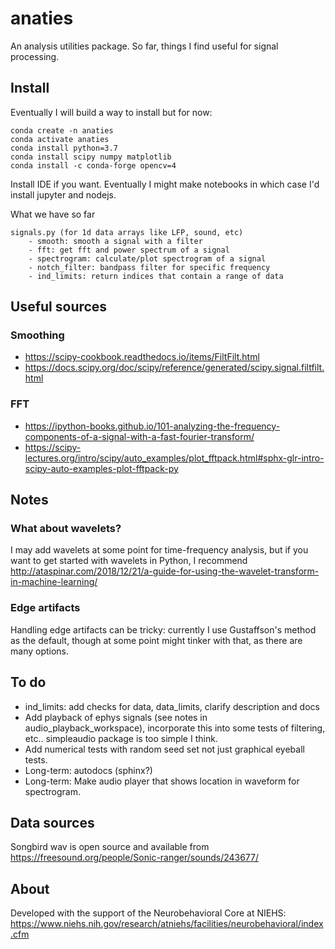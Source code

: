 # anaties
An analysis utilities package. So far, things I find useful for signal processing.


## Install
Eventually I will build a way to install but for now:

    conda create -n anaties
    conda activate anaties
    conda install python=3.7
    conda install scipy numpy matplotlib
    conda install -c conda-forge opencv=4

Install IDE if you want. Eventually I might make notebooks in which case I'd install jupyter and nodejs.

What we have so far    

    signals.py (for 1d data arrays like LFP, sound, etc)
        - smooth: smooth a signal with a filter
        - fft: get fft and power spectrum of a signal
        - spectrogram: calculate/plot spectrogram of a signal
        - notch_filter: bandpass filter for specific frequency
        - ind_limits: return indices that contain a range of data


## Useful sources
### Smoothing
- https://scipy-cookbook.readthedocs.io/items/FiltFilt.html
- https://docs.scipy.org/doc/scipy/reference/generated/scipy.signal.filtfilt.html

### FFT
- https://ipython-books.github.io/101-analyzing-the-frequency-components-of-a-signal-with-a-fast-fourier-transform/
- https://scipy-lectures.org/intro/scipy/auto_examples/plot_fftpack.html#sphx-glr-intro-scipy-auto-examples-plot-fftpack-py


## Notes
### What about wavelets?
I may add wavelets at some point for time-frequency analysis, but if you want to get started with wavelets in Python, I recommend http://ataspinar.com/2018/12/21/a-guide-for-using-the-wavelet-transform-in-machine-learning/

### Edge artifacts
Handling edge artifacts can be tricky: currently I use Gustaffson's method as the default, though at some point might tinker with that, as there are many options.


## To do
- ind_limits: add checks for data, data_limits, clarify description and docs
- Add playback of ephys signals (see notes in audio_playback_workspace), incorporate this into some tests of filtering, etc.. simpleaudio package is too simple I think.
- Add numerical tests with random seed set not just graphical eyeball tests.
- Long-term: autodocs (sphinx?)
- Long-term: Make audio player that shows location in waveform for spectrogram.

## Data sources
Songbird wav is open source and available from https://freesound.org/people/Sonic-ranger/sounds/243677/

## About
Developed with the support of the Neurobehavioral Core at NIEHS: https://www.niehs.nih.gov/research/atniehs/facilities/neurobehavioral/index.cfm
